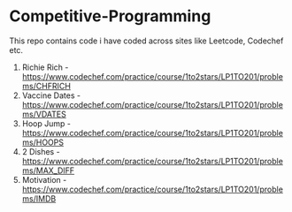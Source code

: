 # Competitive-Programming
This repo contains code i have coded across sites like Leetcode, Codechef etc.

1. Richie Rich - https://www.codechef.com/practice/course/1to2stars/LP1TO201/problems/CHFRICH
2. Vaccine Dates - https://www.codechef.com/practice/course/1to2stars/LP1TO201/problems/VDATES
3. Hoop Jump - https://www.codechef.com/practice/course/1to2stars/LP1TO201/problems/HOOPS
4. 2 Dishes - https://www.codechef.com/practice/course/1to2stars/LP1TO201/problems/MAX_DIFF
5. Motivation - https://www.codechef.com/practice/course/1to2stars/LP1TO201/problems/IMDB
